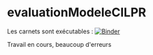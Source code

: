 # evaluationModeleCILPR

Les carnets sont exécutables : [![Binder](https://mybinder.org/badge_logo.svg)](https://mybinder.org/v2/gh/LucenceIng/evaluationModeleCILPR/HEAD)

Travail en cours, beaucoup d'erreurs
